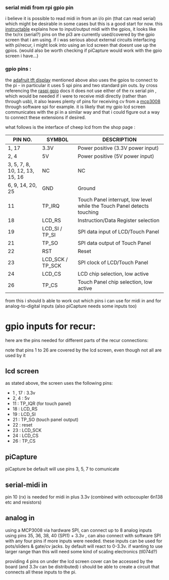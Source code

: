 

### serial midi from rpi gpio pin

i believe it is possible to read midi in from an i/o pin (that can read serial) which might be desirable in some cases but this is a good start for now. this [instructable] explains how to input/output midi with the gpios, it looks like the tx/rx (serial?) pins on the pi3 are currently used/covered by the gpio screen that i am using. if i was serious about external circuits interfacing with pi/recur, i might look into using an lcd screen that doesnt use up the gpios. (would also be worth checking if piCapture would work with the gpio screen i have...)

### gpio pins : 

the [adafruit tft display] mentioned above also uses the gpios to connect to the pi - in particular it uses 5 spi pins and two standard pin outs. by cross referencing the [raspi gpio] docs it does not use either of the rx serial pin , which would be needed if i were to receive midi directly (rather than through usb), it also leaves plenty of pins for receiving cv from a [mcp3008] through software spi for example. it is likely that my gpio lcd screen communicates with the pi in a similar way and that i could figure out a way to connect these extensions if desired.

what follows is the interface of cheep lcd from the shop page :

PIN NO.| SYMBOL | DESCRIPTION
--- | --- | ---
1, 17| 3.3V | Power positive (3.3V power input)
2, 4 | 5V | Power positive (5V power input)
3, 5, 7, 8, 10, 12, 13, 15, 16 | NC | NC
6, 9, 14, 20, 25 | GND | Ground
11 | TP_IRQ | Touch Panel interrupt, low level while the Touch Panel detects touching
18 | LCD_RS | Instruction/Data Register selection
19 | LCD_SI / TP_SI | SPI data input of LCD/Touch Panel
21 | TP_SO | SPI data output of Touch Panel
22 | RST | Reset
23 | LCD_SCK / TP_SCK | SPI clock of LCD/Touch Panel
24 | LCD_CS | LCD chip selection, low active
26 | TP_CS | Touch Panel chip selection, low active

from this i should b able to work out which pins i can use for midi in and for analog-to-digital inputs (also piCapture needs some inputs too)

# gpio inputs for recur:

here are the pins needed for different parts of the recur connections:

note that pins 1 to 26 are covered by the lcd screen, even though not all are used by it

## lcd screen 

as stated above, the screen uses the following pins:
- 1 , 17 : 3.3v
- 2, 4 : 5v
- 11 : TP_IQR (for touch panel)
- 18 : LCD_RS
- 19 : LCD_SI
- 21 : TP_SO (touch panel output)
- 22 : reset
- 23 : LCD_SCK
- 24 : LCD_CS
- 26 : TP_CS

## piCapture

piCapture be default will use pins 3, 5, 7 to comunicate 

## serial-midi in

pin 10 (rx) is needed for midi in plus 3.3v (combined with octocoupler 6n138 etc and resistors)

## analog in

using a MCP3008 via hardware SPI, can connect up to 8 analog inputs using pins 35, 36, 38, 40 (SPI1) + 3.3v , can also connect with software SPI with any four pins if more inputs were needed. these inputs can be used for pots/sliders & gate/cv jacks. by default will react to 0-3.3v. if wanting to use larger range than this will need some kind of scaling electronics (tl074d?)

providing 4 pins on under the lcd screen cover can be accessed by the board (and 3.3v can be distributed) i should be able to create a circuit that connects all these inputs to the pi. 


[instructable]: http://www.instructables.com/id/PiMiDi-A-Raspberry-Pi-Midi-Box-or-How-I-Learned-to/
[adafruit tft display]: https://www.adafruit.com/product/2441
[raspi gpio]: https://www.raspberrypi.org/documentation/usage/gpio/
[mcp3008]: https://learn.adafruit.com/raspberry-pi-analog-to-digital-converters/mcp3008
